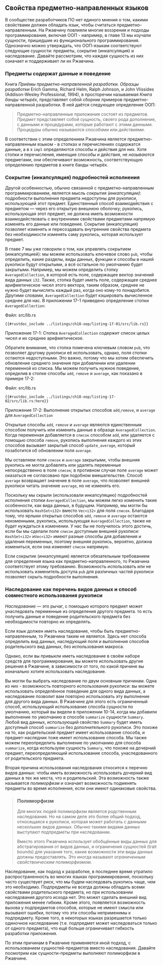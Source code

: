 ## Свойства предметно-направленных языков

В сообществе разработчиков ПО нет единого мнения о том, какими свойствами должен обладать язык, чтобы считаться предметно-направленным. На Ржавчину повлияли многие воззрения и подходы программирования, включая ООП - например, в главе 13 мы изучали сущности, пришедшие из функционального программирования. Однозначно можно утверждать, что ООП-языкам соответствуют следующие сущности: предметы, сокрытие (инкапсуляция) и наследование. Давайте рассмотрим, что каждая сущность из них означает и поддерживает ли их Ржавчина.

### Предметы содержат данные и поведение

Книга *Приёмы предметно-направленной разработки. Образцы разработки* Erich Gamma, Richard Helm, Ralph Johnson, и John Vlissides (Addison-Wesley Professional, 1994), в просторечии называемая *Книга банды четырёх*, представляет собой сборник примеров предметно-направленной разработки. В ней даётся следующее определение ООП:

> Предметно-направленные приложения состоят из предметов. *Предмет* представляет собой сущность, своего рода дополнение, с данными и процедурами, которые работают с этими данными. Процедуры обычно называются *способами* или *действиями*.

В соответствии с этим определением Ржавчина является предметно-направленным языком - в стопках и перечислениях содержатся данные, а в х `impl` определяются способы и действия для них. Хотя стопки и перечисления, имеющие способы и действия, не *называются* предметами, они обеспечивают  возможность, соответствующую определению предметов в книге банды четырёх.

### Сокрытие (инкапсуляция) подробностей исполнения

Другой особенностью, обычно связанной с предметно-направленным программированием, является мысль *сокрытия (инкапсуляции)*: подробности выполнения предмета недоступны для рукописи, использующей этот предмет. Единственный способ взаимодействия с предметом — через его открытую внешнюю оболочку; рукопись, использующая этот предмет, не должна иметь возможности взаимодействовать с внутренними свойствами предметами напрямую изменять его данные или поведение. Сокрытие (инкапсуляция) позволяет изменять и пересоздавать внутренние свойства предмета без необходимости изменять саму рукопись, которая использует предмет.

В главе 7 мы уже говорили о том, как управлять сокрытием (инкапсуляцией): мы можем использовать ключевое слово `pub`, чтобы определить, какие разделы, виды данных, функции и способы в нашей рукописи будут открытыми, а всё остальное по умолчанию будет закрытыми. Например, мы можем определить стопку `AveragedCollection`, в которой есть поле, содержащее вектор значений вида данных `i32`. Также, стопка будет иметь поле, содержащее среднее арифметическое чисел этого вектора, таким образом, среднее не нужно будет вычислять каждый раз, когда оно кому-то понадобится. Другими словами, `AveragedCollection` будет кэшировать вычисленное среднее для нас. В приложении 17-1 приведено определение стопки `AveragedCollection`:

<span class="filename">Файл: src/lib.rs</span>

```rust,noplayground
{{#rustdoc_include ../listings/ch18-oop/listing-17-01/src/lib.rs}}
```

<span class="caption">Приложение 17-1: Стопка <code>AveragedCollection</code> содержит список целых чисел и их среднее арифметическое.</span>

Обратите внимание, что стопка помечена ключевым словом `pub`, что позволяет другому рукописи её использовать, однако, поля стопки остаются недоступными. Это важно, потому что мы хотим обеспечить обновление среднего значения при добавлении или удалении переменной из списка. Мы можем получить нужное поведение, определив в стопке способы `add`, `remove` и `average`, как показано в примере 17-2:

<span class="filename">Файл: src/lib.rs</span>

```rust,noplayground
{{#rustdoc_include ../listings/ch18-oop/listing-17-02/src/lib.rs:here}}
```

<span class="caption">Приложение 17-2: Выполнение открытых способов <code>add</code>,<code>remove</code>, и <code>average</code> для <code>AveragedCollection</code></span>

Открытые способы `add`, `remove` и `average` являются единственным способом получить или изменить данные в образце `AveragedCollection`. Когда переменная добавляется в `список` способом `add`, или удаляется с помощью способа `remove`, рукопись выполнения каждого из этих способов вызывает закрытый способ `update_average`, который позаботится об обновлении поля `average`.

Мы оставляем поля `список` и `average` закрытыми, чтобы внешняя рукопись не могла добавлять или удалять переменные непосредственно в поле `список`; в противном случае поле `average` может оказаться не согласовано при подобном вмешательстве. Способ `average` возвращает значение в поле `average`, что позволяет внешней рукописи читать значение `average`, но не изменять его.

Поскольку мы скрыли (использовали инкапсуляцию) подробностей исполнения стопки `AveragedCollection`, мы можем легко изменить такие особенности, как вида данных, в будущем. Например, мы могли бы использовать `HashSet<i32>` вместо `Vec<i32>` для поля `список`. Благодаря тому, что ярлыки открытых способов `add`, `remove` и `average` остаются неизменными, рукопись, использующая `AveragedCollection`, также не будет нуждаться в изменении. У нас бы не получилось этого достичь, если бы мы сделали поле `список` доступным внешней рукописи: `HashSet<i32>` и`Vec<i32>` имеют разные способы для добавления и удаления переменных, поэтому внешняя рукопись, вероятно, должна измениться, если она изменяет `список` напрямую.

Если сокрытие (инкапсуляция) является обязательным требованием для определения языка как предметно-направленного, то Ржавчина соответствует этому требованию. Возможность использовать или не использовать изменитель доступа `pub` для различных частей рукописи позволяет скрыть подробности выполнения.

### Наследование как перечень видов данных и способ совместного использования рукописи

*Наследование* — это рычаг, с помощью которого предмет может унаследовать переменные из определения другого предмета. то есть получить данные и поведение родительского предмета без необходимости повторно их определять.

Если язык должен иметь наследование, чтобы быть предметно-направленным, то Ржавчина таким не является. Здесь нет способа определить вид данных, наследующий поля и выполнения способов родительского вид данных, без использования макроса.

Однако, если вы привыкли иметь наследование в своём наборе средств для программирования, вы можете использовать другие решения в Ржавчине, в зависимости от того, по какой причине вы изначально хотите использовать наследование.

Вы могли бы выбрать наследование по двум основным причинам. Одна из них - возможность повторного использования рукописи: вы можете использовать определённое поведение для одного вида данных, а наследование позволит вам повторно использовать эту выполнение для другого вида данных. В Ржавчине для этого есть ограниченный способ, использующий использование способа сущности по умолчанию, который вы видели в приложении 10-14, когда мы добавили выполнение по умолчанию в способе `summarize` сущности `Summary`. Любой вид данных, использующий свойство `Summary` будет иметь доступный способ `summarize` без дополнительного рукописи. Это похоже на то, как родительский предмет имеет использование способа, и предмет-наследник тоже имеет использование способа. Мы также можем переопределить выполнение по умолчанию для способа `summarize`, когда используем сущность `Summary`, что похоже на дочерний предмет, переопределяющий использование способа, унаследованного от родительского предмета.

Вторая причина использования наследования относится к перечню видов данных: чтобы иметь возможность использовать дочерний вид данных в тех же места, что и родительский. Эта возможность также называется *полиморфизм* и означает возможность подменять предметы во время исполнения, если они имеют одинаковые свойства.

> ### Полиморфизм
>
> Для многих людей полиморфизм является родственным наследования. Но на самом деле это более общий подход, относящаяся к рукописи, которая может работать с данными нескольких видов данных. Обычно такими видами данных выступают подпредметы при наследовании.
>
> Вместо этого Ржавчина использует обобщённые виды данных для абстрагирования от видов данных, и ограничения сущностей (trait bounds) для указания того, какие возможности эти виды данных должны предоставлять. Это иногда называют *ограниченным свойствоическим полиморфизмом*.

Наследование, как подход к разработке, в последнее время утратило распространенность во многих языках программирования, поскольку часто существует риск, что мы будем наследовать рукопись чаще, чем это необходимо. Подпредметы не всегда должны обладать всеми свойствами родительского предмета, но при использовании наследования другого исхода нет. Это может сделать внешний вид приложения менее гибким. Кроме этого, появляется возможность вызова у подпредметов способов, которые не имеют смысла или вызывают ошибки, потому что эти способы неприменимы к подпредмету. Кроме того, в некоторых языках разрешается только одиночное наследование (т.е. подпредмет может наследоваться только от одного предмета), что ещё больше ограничивает гибкость разработки приложения.

По этим причинам в Ржавчине применяется иной подход, с использованием сущностей-предметов вместо наследования. Давайте посмотрим как сущности-предметы выполняют полиморфизм в Ржавчине.
